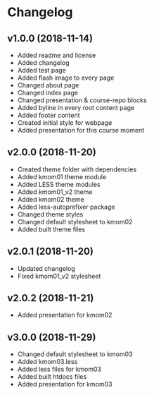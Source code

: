 Changelog
================


v1.0.0 (2018-11-14)
-------------------

* Added readme and license
* Added changelog
* Added test page
* Added flash image to every page
* Changed about page
* Changed index page
* Changed presentation & course-repo blocks
* Added byline in every root content page
* Added footer content
* Created initial style for webpage
* Added presentation for this course moment

v2.0.0 (2018-11-20)
-------------------
* Created theme folder with dependencies
* Added kmom01 theme module
* Added LESS theme modules
* Added kmom01_v2 theme
* Added kmom02 theme
* Added less-autoprefixer package
* Changed theme styles
* Changed default stylesheet to kmom02
* Added built theme files


v2.0.1 (2018-11-20)
-------------------
* Updated changelog
* Fixed kmom01_v2 stylesheet

v2.0.2 (2018-11-21)
-------------------
* Added presentation for kmom02


v3.0.0 (2018-11-29)
-------------------
* Changed default stylesheet to kmom03
* Added kmom03.less
* Added less files for kmom03
* Added built htdocs files
* Added presentation for kmom03
